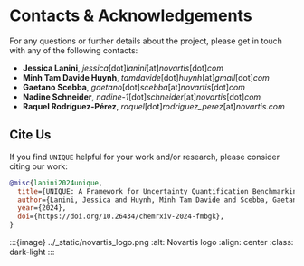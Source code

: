 # Contacts & Acknowledgements

For any questions or further details about the project, please get in touch with any of the following contacts:

* **Jessica Lanini**, *jessica*[dot]*lanini*[at]*novartis*[dot]*com*
* **Minh Tam Davide Huynh**, *tamdavide*[dot]*huynh*[at]*gmail*[dot]*com*
* **Gaetano Scebba**, *gaetano*[dot]*scebba*[at]*novartis*[dot]*com*
* **Nadine Schneider**, *nadine-1*[dot]*schneider*[at]*novartis*[dot]*com*
* **Raquel Rodríguez-Pérez**, *raquel*[dot]*rodriguez_perez*[at]*novartis.com*

## Cite Us

If you find `UNIQUE` helpful for your work and/or research, please consider citing our work:

```bibtex
@misc{lanini2024unique,
  title={UNIQUE: A Framework for Uncertainty Quantification Benchmarking},
  author={Lanini, Jessica and Huynh, Minh Tam Davide and Scebba, Gaetano and Schneider, Nadine and Rodr{\'\i}guez-P{\'e}rez, Raquel},
  year={2024},
  doi={https://doi.org/10.26434/chemrxiv-2024-fmbgk},
}
```

:::{image} ../_static/novartis_logo.png
:alt: Novartis logo
:align: center
:class: dark-light
:::
